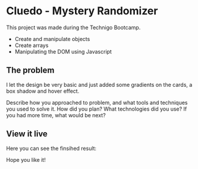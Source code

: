 # Cluedo - Mystery Randomizer

This project was made during the Technigo Bootcamp. 
- Create and manipulate objects
- Create arrays
- Manipulating the DOM using Javascript


## The problem



I let the design be very basic and just added some gradients on the cards, a box shadow and hover effect.

Describe how you approached to problem, and what tools and techniques you used to solve it. How did you plan? What technologies did you use? If you had more time, what would be next?

## View it live
Here you can see the finsihed result: 

Hope you like it!
